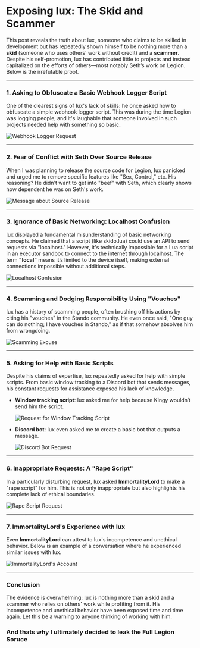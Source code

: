 
# Exposing Iux: The Skid and Scammer

This post reveals the truth about Iux, someone who claims to be skilled in development but has repeatedly shown himself to be nothing more than a **skid** (someone who uses others' work without credit) and a **scammer**. Despite his self-promotion, Iux has contributed little to projects and instead capitalized on the efforts of others—most notably Seth’s work on Legion. Below is the irrefutable proof.

---

### 1. Asking to Obfuscate a Basic Webhook Logger Script
One of the clearest signs of Iux's lack of skills: he once asked how to obfuscate a simple webhook logger script. This was during the time Legion was logging people, and it's laughable that someone involved in such projects needed help with something so basic.

![Webhook Logger Request](https://raw.githubusercontent.com/skbiditoiletrizz327/iux-the-skid/refs/heads/main/images/Webhhok_s.png)

---

### 2. Fear of Conflict with Seth Over Source Release
When I was planning to release the source code for Legion, Iux panicked and urged me to remove specific features like "Sex, Control," etc. His reasoning? He didn't want to get into "beef" with Seth, which clearly shows how dependent he was on Seth's work.

![Message about Source Release](https://raw.githubusercontent.com/skbiditoiletrizz327/iux-the-skid/refs/heads/main/images/Remove_s.png)

---

### 3. Ignorance of Basic Networking: Localhost Confusion
Iux displayed a fundamental misunderstanding of basic networking concepts. He claimed that a script (like skido.lua) could use an API to send requests via "localhost." However, it's technically impossible for a Lua script in an executor sandbox to connect to the internet through localhost. The term **"local"** means it’s limited to the device itself, making external connections impossible without additional steps.

![Localhost Confusion](https://raw.githubusercontent.com/skbiditoiletrizz327/iux-the-skid/refs/heads/main/images/LocalHost_s.png)

---

### 4. Scamming and Dodging Responsibility Using "Vouches"
Iux has a history of scamming people, often brushing off his actions by citing his "vouches" in the Stando community. He even once said, "One guy can do nothing; I have vouches in Stando," as if that somehow absolves him from wrongdoing.

![Scamming Excuse](https://raw.githubusercontent.com/skbiditoiletrizz327/iux-the-skid/refs/heads/main/images/Scamming_s.png)

---

### 5. Asking for Help with Basic Scripts
Despite his claims of expertise, Iux repeatedly asked for help with simple scripts. From basic window tracking to a Discord bot that sends messages, his constant requests for assistance exposed his lack of knowledge.

- **Window tracking script**: Iux asked me for help because Kingy wouldn’t send him the script.

  ![Request for Window Tracking Script](https://raw.githubusercontent.com/skbiditoiletrizz327/iux-the-skid/refs/heads/main/images/IMG_3726.jpeg)

- **Discord bot**: Iux even asked me to create a basic bot that outputs a message. 

  ![Discord Bot Request](https://raw.githubusercontent.com/skbiditoiletrizz327/iux-the-skid/refs/heads/main/images/IMG_3727.jpeg)

---

### 6. Inappropriate Requests: A "Rape Script"
In a particularly disturbing request, Iux asked **ImmortalityLord** to make a "rape script" for him. This is not only inappropriate but also highlights his complete lack of ethical boundaries.

![Rape Script Request](https://raw.githubusercontent.com/skbiditoiletrizz327/iux-the-skid/refs/heads/main/images/sLShz3V.png)

---

### 7. ImmortalityLord's Experience with Iux
Even **ImmortalityLord** can attest to Iux's incompetence and unethical behavior. Below is an example of a conversation where he experienced similar issues with Iux.

![ImmortalityLord's Account](https://raw.githubusercontent.com/skbiditoiletrizz327/iux-the-skid/refs/heads/main/images/immortality_lord_message.png)

---

### Conclusion
The evidence is overwhelming: Iux is nothing more than a skid and a scammer who relies on others' work while profiting from it. His incompetence and unethical behavior have been exposed time and time again. Let this be a warning to anyone thinking of working with him.

### And thats why I ultimately decided to leak the Full Legion Soruce
